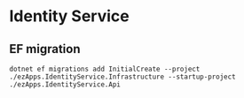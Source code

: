 # Identity Service 

## EF migration

```
dotnet ef migrations add InitialCreate --project ./ezApps.IdentityService.Infrastructure --startup-project ./ezApps.IdentityService.Api
```